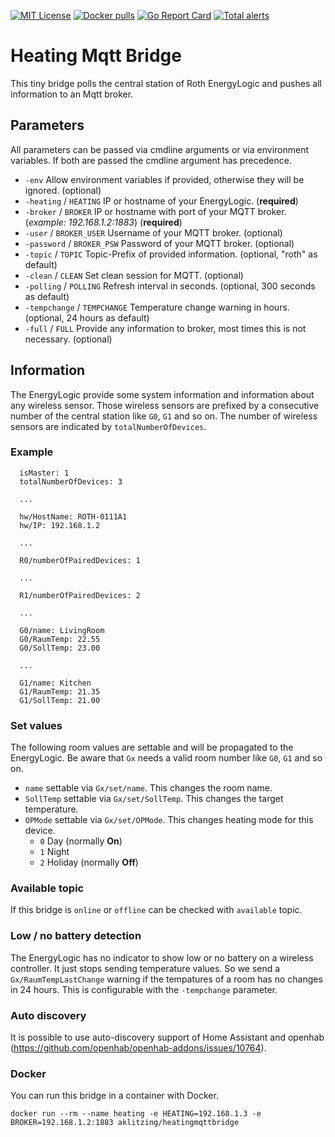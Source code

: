 [![MIT License](https://img.shields.io/badge/license-MIT-blue.svg)](https://github.com/misery/HeatingMqttBridge/blob/main/LICENSE)
[![Docker pulls](https://img.shields.io/docker/pulls/aklitzing/heatingmqttbridge.svg)](https://hub.docker.com/r/aklitzing/heatingmqttbridge/)
[![Go Report Card](https://goreportcard.com/badge/github.com/misery/HeatingMqttBridge)](https://goreportcard.com/report/github.com/misery/HeatingMqttBridge)
[![Total alerts](https://img.shields.io/lgtm/alerts/g/misery/HeatingMqttBridge.svg?logo=lgtm&logoWidth=18)](https://lgtm.com/projects/g/misery/HeatingMqttBridge/alerts/)

# Heating Mqtt Bridge
This tiny bridge polls the central station of Roth EnergyLogic and
pushes all information to an Mqtt broker.


## Parameters
All parameters can be passed via cmdline arguments or via environment variables. If both are passed the cmdline argument has precedence.

- ``-env`` Allow environment variables if provided, otherwise they will be ignored. (optional)
- ``-heating`` / ``HEATING`` IP or hostname of your EnergyLogic. (**required**)
- ``-broker`` / ``BROKER`` IP or hostname with port of your MQTT broker. (*example: 192.168.1.2:1883*) (**required**)
- ``-user`` / ``BROKER_USER`` Username of your MQTT broker. (optional)
- ``-password`` / ``BROKER_PSW`` Password of your MQTT broker. (optional)
- ``-topic`` / ``TOPIC`` Topic-Prefix of provided information. (optional, "roth" as default)
- ``-clean`` / ``CLEAN`` Set clean session for MQTT. (optional)
- ``-polling`` / ``POLLING`` Refresh interval in seconds. (optional, 300 seconds as default)
- ``-tempchange`` / ``TEMPCHANGE`` Temperature change warning in hours. (optional, 24 hours as default)
- ``-full`` / ``FULL`` Provide any information to broker, most times this is not necessary. (optional)


## Information
The EnergyLogic provide some system information and information about any wireless sensor. Those wireless sensors are prefixed by a consecutive number of the central station like ``G0``, ``G1`` and so on. The number of wireless sensors are indicated by ``totalNumberOfDevices``.

### Example
```
  isMaster: 1
  totalNumberOfDevices: 3

  ...

  hw/HostName: ROTH-0111A1
  hw/IP: 192.168.1.2

  ...

  R0/numberOfPairedDevices: 1

  ...

  R1/numberOfPairedDevices: 2

  ...

  G0/name: LivingRoom
  G0/RaumTemp: 22.55
  G0/SollTemp: 23.00
  
  ...
  
  G1/name: Kitchen
  G1/RaumTemp: 21.35
  G1/SollTemp: 21.00
```

### Set values
The following room values are settable and will be propagated to the EnergyLogic.
Be aware that ``Gx`` needs a valid room number like ``G0``, ``G1`` and so on.

- ``name`` settable via ``Gx/set/name``. This changes the room name.
- ``SollTemp`` settable via ``Gx/set/SollTemp``. This changes the target temperature.
- ``OPMode`` settable via ``Gx/set/OPMode``. This changes heating mode for this device.
  - ``0`` Day (normally **On**)
  - ``1`` Night
  - ``2`` Holiday (normally **Off**)

### Available topic
If this bridge is ``online`` or ``offline`` can be checked with ``available`` topic.

### Low / no battery detection
The EnergyLogic has no indicator to show low or no battery on a wireless controller.
It just stops sending temperature values. So we send a ``Gx/RaumTempLastChange``
warning if the tempatures of a room has no changes in 24 hours. This is configurable
with the ``-tempchange`` parameter.

### Auto discovery
It is possible to use auto-discovery support of Home Assistant and openhab (https://github.com/openhab/openhab-addons/issues/10764).

### Docker
You can run this bridge in a container with Docker.

``docker run --rm --name heating -e HEATING=192.168.1.3 -e BROKER=192.168.1.2:1883 aklitzing/heatingmqttbridge``

